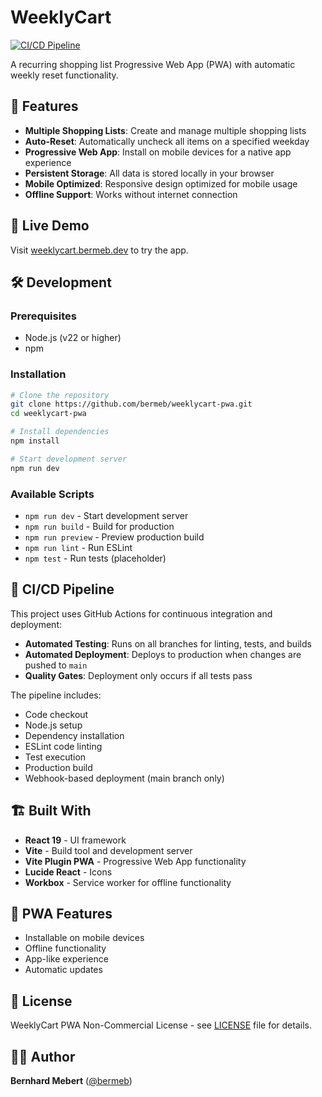# WeeklyCart

[![CI/CD Pipeline](https://github.com/bermeb/weeklycart-pwa/actions/workflows/deploy.yml/badge.svg)](https://github.com/bermeb/weeklycart-pwa/actions/workflows/deploy.yml)

A recurring shopping list Progressive Web App (PWA) with automatic weekly reset functionality.

## 🛒 Features

- **Multiple Shopping Lists**: Create and manage multiple shopping lists
- **Auto-Reset**: Automatically uncheck all items on a specified weekday
- **Progressive Web App**: Install on mobile devices for a native app experience
- **Persistent Storage**: All data is stored locally in your browser
- **Mobile Optimized**: Responsive design optimized for mobile usage
- **Offline Support**: Works without internet connection

## 🚀 Live Demo

Visit [weeklycart.bermeb.dev](https://weeklycart.bermeb.dev) to try the app.

## 🛠️ Development

### Prerequisites

- Node.js (v22 or higher)
- npm

### Installation

```bash
# Clone the repository
git clone https://github.com/bermeb/weeklycart-pwa.git
cd weeklycart-pwa

# Install dependencies
npm install

# Start development server
npm run dev
```

### Available Scripts

- `npm run dev` - Start development server
- `npm run build` - Build for production
- `npm run preview` - Preview production build
- `npm run lint` - Run ESLint
- `npm test` - Run tests (placeholder)

## 🔄 CI/CD Pipeline

This project uses GitHub Actions for continuous integration and deployment:

- **Automated Testing**: Runs on all branches for linting, tests, and builds
- **Automated Deployment**: Deploys to production when changes are pushed to `main`
- **Quality Gates**: Deployment only occurs if all tests pass

The pipeline includes:
- Code checkout
- Node.js setup
- Dependency installation
- ESLint code linting
- Test execution
- Production build
- Webhook-based deployment (main branch only)

## 🏗️ Built With

- **React 19** - UI framework
- **Vite** - Build tool and development server
- **Vite Plugin PWA** - Progressive Web App functionality
- **Lucide React** - Icons
- **Workbox** - Service worker for offline functionality

## 📱 PWA Features

- Installable on mobile devices
- Offline functionality
- App-like experience
- Automatic updates

## 📄 License

WeeklyCart PWA Non-Commercial License - see [LICENSE](LICENSE) file for details.

## 👨‍💻 Author

**Bernhard Mebert** ([@bermeb](https://github.com/bermeb))